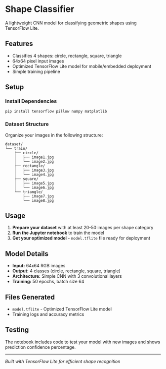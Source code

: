 # Shape Classifier

A lightweight CNN model for classifying geometric shapes using TensorFlow Lite.

## Features
- Classifies 4 shapes: circle, rectangle, square, triangle
- 64x64 pixel input images
- Optimized TensorFlow Lite model for mobile/embedded deployment
- Simple training pipeline

## Setup

### Install Dependencies
```bash
pip install tensorflow pillow numpy matplotlib
```

### Dataset Structure
Organize your images in the following structure:
```
dataset/
└── train/
    ├── circle/
    │   ├── image1.jpg
    │   └── image2.jpg
    ├── rectangle/
    │   ├── image3.jpg
    │   └── image4.jpg
    ├── square/
    │   ├── image5.jpg
    │   └── image6.jpg
    └── triangle/
        ├── image7.jpg
        └── image8.jpg
```

## Usage

1. **Prepare your dataset** with at least 20-50 images per shape category
2. **Run the Jupyter notebook** to train the model
3. **Get your optimized model** - `model.tflite` file ready for deployment

## Model Details
- **Input:** 64x64 RGB images
- **Output:** 4 classes (circle, rectangle, square, triangle)
- **Architecture:** Simple CNN with 3 convolutional layers
- **Training:** 50 epochs, batch size 64

## Files Generated
- `model.tflite` - Optimized TensorFlow Lite model
- Training logs and accuracy metrics

## Testing
The notebook includes code to test your model with new images and shows prediction confidence percentage.

---
*Built with TensorFlow Lite for efficient shape recognition*